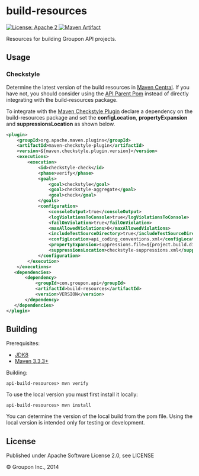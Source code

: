 build-resources
===============

<a href="https://raw.githubusercontent.com/groupon/api-build-resources/master/LICENSE">
    <img src="https://img.shields.io/hexpm/l/plug.svg"
         alt="License: Apache 2">
</a>
<a href="http://search.maven.org/#search%7Cga%7C1%7Cg%3A%22com.groupon.api%22%20a%3A%22build-resources%22">
    <img src="https://img.shields.io/maven-central/v/com.groupon.api/build-resources.svg"
         alt="Maven Artifact">
</a>

Resources for building Groupon API projects.

Usage
-----

### Checkstyle

Determine the latest version of the build resources in [Maven Central](http://search.maven.org/#search%7Cga%7C1%7Cg%3A%22com.groupon.api%22%20a%3A%22build-resources%22).  If you have not, you should consider using the [API Parent Pom](https://github.com/groupon/api-parent-pom) instead of directly integrating with the build-resources package.

To integrate with the [Maven Checkstyle Plugin](https://maven.apache.org/plugins/maven-checkstyle-plugin/) declare a dependency on the build-resources package and set the __configLocation__, __propertyExpansion__ and __suppressionsLocation__ as shown below.

```xml
<plugin>
    <groupId>org.apache.maven.plugins</groupId>
    <artifactId>maven-checkstyle-plugin</artifactId>
    <version>${maven.checkstyle.plugin.version}</version>
    <executions>
        <execution>
            <id>checkstyle-check</id>
            <phase>verify</phase>
            <goals>
                <goal>checkstyle</goal>
                <goal>checkstyle-aggregate</goal>
                <goal>check</goal>
            </goals>
            <configuration>
                <consoleOutput>true</consoleOutput>
                <logViolationsToConsole>true</logViolationsToConsole>
                <failOnViolation>true</failOnViolation>
                <maxAllowedViolations>0</maxAllowedViolations>
                <includeTestSourceDirectory>true</includeTestSourceDirectory>
                <configLocation>api_coding_conventions.xml</configLocation>
                <propertyExpansion>suppressions.file=${project.build.directory}/checkstyle-suppressions.xml</propertyExpansion>
                <suppressionsLocation>checkstyle-suppressions.xml</suppressionsLocation>
            </configuration>
        </execution>
    </executions>
   <dependencies>
       <dependency>
           <groupId>com.groupon.api</groupId>
           <artifactId>build-resources</artifactId>
           <version>VERSION</version>
       </dependency>
   </dependencies>
</plugin>
```

Building
--------

Prerequisites:
* [JDK8](http://www.oracle.com/technetwork/java/javase/downloads/jdk8-downloads-2133151.html)
* [Maven 3.3.3+](http://maven.apache.org/download.cgi)

Building:

    api-build-resources> mvn verify

To use the local version you must first install it locally:

    api-build-resources> mvn install

You can determine the version of the local build from the pom file.  Using the local version is intended only for testing or development.

License
-------

Published under Apache Software License 2.0, see LICENSE

&copy; Groupon Inc., 2014
